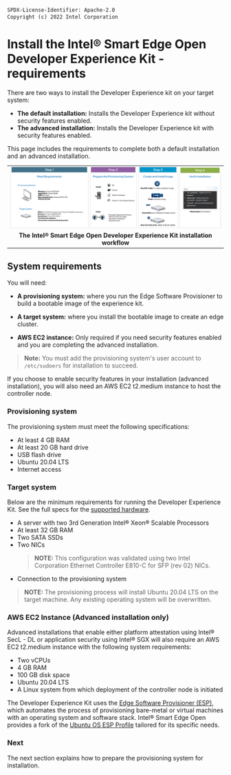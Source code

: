 ```text
SPDX-License-Identifier: Apache-2.0
Copyright (c) 2022 Intel Corporation
```
# Install the Intel® Smart Edge Open Developer Experience Kit - requirements

There are two ways to install the Developer Experience kit on your target system:

- **The default installation:** Installs the Developer Experience kit without security features enabled. 
- **The advanced installation:** Installs the Developer Experience kit with security features enabled. 

This page includes the requirements to complete both a default installation and an advanced installation. 

|      |
| :--: |
| [![Smart Edge Open Developer Experience Kit Workflow Diagram](../images/dek-workflow-diagram.png)](images/dek-workflow-diagram.png) |
| <b>The Intel® Smart Edge Open Developer Experience Kit installation workflow</b>

## System requirements

You will need:

- **A provisioning system:** where you run the Edge Software Provisioner to build a bootable image of the experience kit.

- **A target system:** where you install the bootable image to create an edge cluster.

- **AWS EC2 instance:** Only required if you need security features enabled and you are completing the advanced installation. 

> **Note:** You must add the provisioning system's user account to `/etc/sudoers` for installation to succeed.

If you choose to enable security features in your installation (advanced installation), you will also need an AWS EC2 t2.medium instance to host the controller node.

### Provisioning system 

The provisioning system must meet the following specifications:

- At least 4 GB RAM 
- At least 20 GB hard drive
- USB flash drive
- Ubuntu 20.04 LTS
- Internet access
  
### Target system 

Below are the minimum requirements for running the Developer Experience Kit. See the full specs for the [supported hardware](https://github.com/smart-edge-open/docs/blob/main/release-notes/release-notes-se-open-DEK-21-12.md). 

- A server with two 3rd Generation Intel® Xeon® Scalable Processors
- At least 32 GB RAM 
- Two SATA SSDs
- Two NICs 
    > **NOTE:** This configuration was validated using two Intel Corporation Ethernet Controller E810-C for SFP (rev 02) NICs.
- Connection to the provisioning system

> **NOTE:** The provisioning process will install Ubuntu 20.04 LTS on the target machine. Any existing operating system will be overwritten.

### AWS EC2 Instance (Advanced installation only)

Advanced installations that enable either platform attestation using Intel® SecL - DL or application security using Intel® SGX will also require an AWS EC2 t2.medium instance with the following system requirements:
   - Two vCPUs
   - 4 GB RAM
   - 100 GB disk space
   - Ubuntu 20.04 LTS
- A Linux system from which deployment of the controller node is initiated

The Developer Experience Kit uses the [Edge Software Provisioner (ESP)](https://github.com/intel/Edge-Software-Provisioner), which automates the process of provisioning bare-metal or virtual machines with an operating system and software stack. Intel® Smart Edge Open provides a fork of the [Ubuntu OS ESP Profile](https://github.com/intel/rni-profile-base-ubuntu) tailored for its specific needs.


### Next

The next section explains how to prepare the provisioning system for installation.